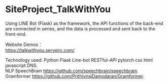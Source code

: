 # SiteProject_TalkWithYou   

Using LINE Bot (Flask) as the framework, the API functions of the back-end are connected in series, and the data is processed and sent back to the front-end.   

Website Demos：  
https://talkwithyou.serveirc.com/  
  
 Technology used: Python Flask Line-bot RESTful-API pytorch css html javascript DNS.  
 NLP SpeechBrain https://github.com/speechbrain/speechbrain.  
 Gramformer https://github.com/PrithivirajDamodaran/Gramformer.  

